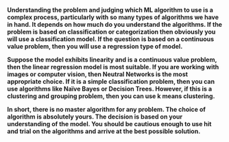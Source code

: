 **Understanding the problem and judging which ML algorithm to use is a complex process, particularly with so many types of algorithms we have in hand. It depends on how much do you understand the algorithms. If the problem is based on classification or categorization then obviously you will use a classification model. If the question is based on a continuous value problem, then you will use a regression type of model.**
 
**Suppose the model exhibits linearity and is a continuous value problem, then the linear regression model is most suitable. If you are working with images or computer vision, then Neutral Networks is the most appropriate choice. If it is a simple classification problem, then you can use algorithms like Naïve Bayes or Decision Trees. However, if this is a clustering and grouping problem, then you can use k means clustering.**
 
**In short, there is no master algorithm for any problem. The choice of algorithm is absolutely yours. The decision is based on your understanding of the model. You should be cautious enough to use hit and trial on the algorithms and arrive at the best possible solution.**
